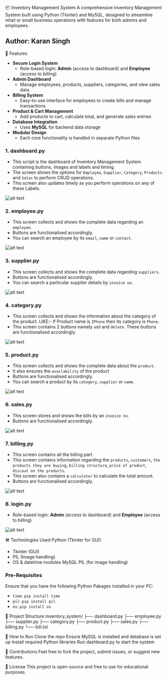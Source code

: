 📦 Inventory Management System
A comprehensive Inventory Management System built using Python (Tkinter) and MySQL, designed to streamline retail or small business operations with features for both admins and employees.

## Author: Karan Singh

🔑 Features

- **Secure Login System**
  - Role-based login: **Admin** (access to dashboard) and **Employee** (access to billing)
- **Admin Dashboard**
  - Manage employees, products, suppliers, categories, and view sales data
- **Billing System**
  - Easy-to-use interface for employees to create bills and manage transactions
- **Product & Cart Management**
  - Add products to cart, calculate total, and generate sales entries
- **Database Integration**
  - Uses **MySQL** for backend data storage
- **Modular Design**
  - Each core functionality is handled in separate Python files


### 1. dashboard.py
- This script is the dashboard of Inventory Management System containing buttons, images and labels and timing.
- The screen shows the options for `Employee`, `Supplier`, `Category`, `Products` and `Sales` to perform CRUD operations.
- This screen also updates timely as you perform operations on any of these Labels.

![alt text](screenshot/2_dashboard.png)


### 2. employee.py
- This screen collects and shows the complete data regarding an `employee`.
- Buttons are functionalised accordingly.
- You can search an employee by its `email`, `name` or `contact`.

![alt text](screenshot/3_employee.png)

### 3. supplier.py
- This screen collects and shows the complete data regarding `suppliers`.
- Buttons are functionalised accordingly.
- You can search a particular supplier details by `invoice no`.

![alt text](screenshot/4_supplier.png)


### 4. category.py
- This screen collects and shows the information about the category of the product. LIKE:- If Product name is `IPhone` then its category is `Phone`.
- This screen contains 2 buttons namely `add` and `delete`. These buttons are functionalised accordingly.

![alt text](screenshot/5_category.png)


### 5. product.py
- This screen collects and shows the complete data about the `product`.
- It also ensures the `availability` of the product
- Buttons are functionalised accordingly.
- You can search a product by its `category`, `supplier` or `name`.

![alt text](screenshot/6_product.png)


### 6. sales.py
- This screen stores and shows the bills by an `invoice no`.
- Buttons are functionalised accordingly.

![alt text](screenshot/7_sales.png)


### 7. billing.py
- This screen contains all the billing part.
- This screen contains information regarding the `products`, `customers`, `the products they are buying`, `billing structure`, `price of product`, `discout on the products`.
- This screen also contains a `calculator` to calculate the total amount.
- Buttons are functionalised accordingly.

![alt text](screenshot/8_billing.png)

### 8. login.py
- Role-based login: **Admin** (access to dashboard) and **Employee** (access to billing)

![alt text](screenshot/1_login.png)


🛠️ Technologies Used
Python (Tkinter for GUI)
  - Tkinter (GUI)
  - PIL (Image handling)
  - OS & datetime modules
MySQL
PIL (for image handling)


### Pre-Requisites
Ensure that you have the following Python Pakages installed in your PC:
- `time`: `pip install time`
- `pil`: `pip install pil`
- `os`: `pip install os`


📁 Project Structure
inventory_system/
├── dashboard.py
├── employee.py
├── supplier.py
├── category.py
├── product.py
├── sales.py
├── billing.py
└── bill.txt


🚀 How to Run
Clone the repo
Ensure MySQL is installed and database is set up
Install required Python libraries
Run dashboard.py to start the system



🙌 Contributions
Feel free to fork the project, submit issues, or suggest new features.

📄 License
This project is open-source and free to use for educational purposes.
